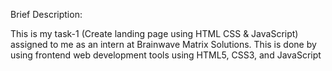 Brief Description:

This is my task-1 
(Create landing page using HTML CSS & JavaScript)
assigned to me as an intern at Brainwave Matrix Solutions.
This is done by using frontend web development tools using HTML5, CSS3, and JavaScript
